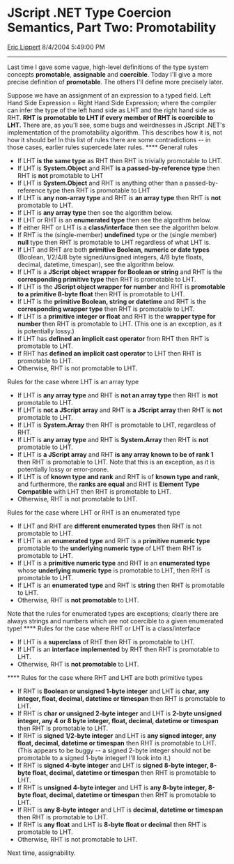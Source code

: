 <div id="page">

# JScript .NET Type Coercion Semantics, Part Two: Promotability

[Eric Lippert](https://social.msdn.microsoft.com/profile/Eric%20Lippert) 8/4/2004 5:49:00 PM

-----

<div id="content">

Last time I gave some vague, high-level definitions of the type system concepts **promotable**, **assignable** and **coercible**. Today I'll give a more precise definition of **promotable**. The others I'll define more precisely later.

Suppose we have an assignment of an expression to a typed field. Left Hand Side Expression = Right Hand Side Expression; where the compiler can infer the type of the left hand side as LHT and the right hand side as RHT. **RHT is promotable to LHT if every member of RHT is coercible to LHT.** There are, as you'll see, some bugs and weirdnesses in JScript .NET's implementation of the promotability algorithm. This describes how it is, not how it should be\! In this list of rules there are some contradictions -- in those cases, earlier rules supercede later rules. **** General rules

  - If LHT **is the same type** as RHT then RHT is trivially promotable to LHT.
  - If LHT is **System.Object** and RHT **is a passed-by-reference type** then RHT is **not** promotable to LHT
  - If LHT is **System.Object** and RHT is anything other than a passed-by-reference type then RHT is promotable to LHT
  - If LHT is **any non-array type** and RHT is **an array type** then RHT is **not** promotable to LHT.
  - If LHT is **any array type** then see the algorithm below.
  - If LHT or RHT is an **enumerated type** then see the algorithm below.
  - If either RHT or LHT is a **class/interface** then see the algorithm below.
  - If RHT is the (single-member) **undefined** type or the (single member) **null** type then RHT is promotable to LHT regardless of what LHT is.
  - If LHT and RHT are both **primitive Boolean, numeric or date types** (Boolean, 1/2/4/8 byte signed/unsigned integers, 4/8 byte floats, decimal, datetime, timespan), see the algorithm below.
  - If LHT is a **JScript object wrapper for Boolean or string** and RHT is the **corresponding primitive type** then RHT is promotable to LHT.
  - If LHT is the **JScript object wrapper for number** and RHT is **promotable to a primitive 8-byte float** then RHT is promotable to LHT.
  - If LHT is the **primitive Boolean, string or datetime** and RHT is the **corresponding wrapper type** then RHT is promotable to LHT.
  - If LHT is a **primitive integer or float** and RHT is the **wrapper type for number** then RHT is promotable to LHT. (This one is an exception, as it is potentially lossy.)
  - If LHT has **defined an implicit cast operator** from RHT then RHT is promotable to LHT.
  - If RHT has **defined an implicit cast operator** to LHT then RHT is promotable to LHT.
  - Otherwise, RHT is not promotable to LHT.

Rules for the case where LHT is an array type

  - If LHT is **any array type** and RHT is **not an array type** then RHT is **not** promotable to LHT.
  - If LHT is **not a JScript array** and RHT is **a JScript array** then RHT is **not** promotable to LHT.
  - If LHT is **System.Array** then RHT is promotable to LHT, regardless of RHT.
  - If LHT is **any array type** and RHT is **System.Array** then RHT is **not** promotable to LHT.
  - If LHT is **a JScript array** and RHT **is any array known to be of rank 1** then RHT is promotable to LHT. Note that this is an exception, as it is potentially lossy or error-prone.
  - If LHT is of **known type and rank** and RHT is of **known type and rank**, and furthermore, the **ranks are equal** and RHT is **Element Type Compatible** with LHT then RHT is promotable to LHT.
  - Otherwise, RHT is not promotable to LHT.

Rules for the case where LHT or RHT is an enumerated type

  - If LHT and RHT are **different enumerated types** then RHT is not promotable to LHT.
  - If LHT is an **enumerated type** and RHT is a **primitive numeric type** promotable to the **underlying numeric type** of LHT them RHT is promotable to LHT.
  - If LHT is a **primitive numeric type** and RHT is an **enumerated type** whose **underlying numeric type** is promotable to LHT, then RHT is promotable to LHT.
  - If LHT is an **enumerated type** and RHT is **string** then RHT is promotable to LHT.
  - Otherwise, RHT is **not promotable** to LHT.

Note that the rules for enumerated types are exceptions; clearly there are always strings and numbers which are not coercible to a given enumerated type\! **** Rules for the case where RHT or LHT is a class/interface

  - If LHT is a **superclass** of RHT then RHT is promotable to LHT.  
  - If LHT is an **interface** **implemented** by RHT then RHT is promotable to LHT.
  - Otherwise, RHT is **not promotable** to LHT.

**** Rules for the case where RHT and LHT are both primitive types

  - If RHT is **Boolean or unsigned 1-byte integer** and LHT is **char, any** **integer, float, decimal, datetime or timespan** then RHT is promotable to LHT.
  - If RHT is **char or unsigned 2-byte integer** and LHT is **2-byte unsigned integer, any 4 or 8 byte integer, float, decimal, datetime or timespan** then RHT is promotable to LHT.
  - If RHT is **signed 1/2-byte integer** and LHT is **any signed integer, any float, decimal, datetime or timespan** then RHT is promotable to LHT. (This appears to be buggy -- a signed 2-byte integer should not be promotable to a signed 1-byte integer\! I'll look into it.)
  - If RHT is **signed 4-byte integer** and LHT is **signed 8-byte integer, 8-byte float, decimal, datetime or timespan** then RHT is promotable to LHT.
  - If RHT is **unsigned 4-byte integer** and LHT is **any 8-byte integer, 8-byte float, decimal, datetime or timespan** then RHT is promotable to LHT.
  - If RHT is **any 8-byte integer** and LHT is **decimal, datetime or timespan** then RHT is promotable to LHT.
  - If RHT is **any float** and LHT is **8-byte float or decimal** then RHT is promotable to LHT.
  - Otherwise, RHT is not promotable to LHT.

Next time, assignability.

</div>

</div>

